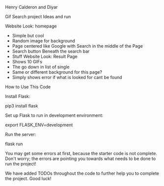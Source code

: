 Henry Calderon and Diyar

Gif Search project Ideas and run

Website Look: homepage
- Simple but cool
- Random image for background
- Page centered like Google with Search in the middle of the Page
- Search button Beneath the search bar
- Stuff
Website Look: Result Page
- Shows 10 GIFs
- The go down in list of single
- Same or different background for this page?
- Simply shows error if what is looked for cant be found

How to Use This Code

Install Flask:

pip3 install flask

Set up Flask to run in development environment:

export FLASK_ENV=development

Run the server:

flask run

You may get some errors at first, because the starter code is not complete. Don't worry; the errors are pointing you towards what needs to be done to run the project!

We have added TODOs throughout the code to further help you to complete the project. Good luck!

